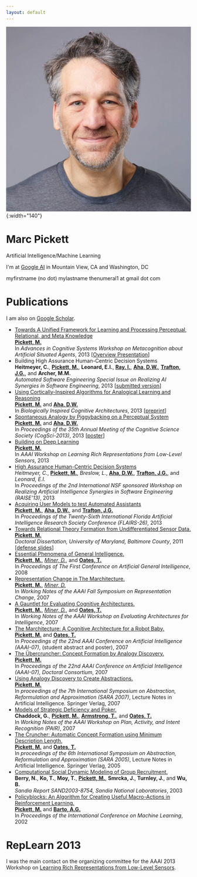 ```yaml
---
layout: default
---
```


![](./assets/marc4.jpg "Marc with no sideways door."){:width="140"}

# Marc Pickett

Artificial Intelligence/Machine Learning

I'm at [Google AI](https://ai.google/) in Mountain View, CA and Washington, DC

myfirstname (no dot) mylastname thenumeral1 at gmail dot com


# Publications

I am also on [Google Scholar](http://scholar.google.com/citations?user=TJaFa1oAAAAJ&amp;hl=en&amp;oi=ao).

[Pickett, M.]: http://marcpickett1.github.io
[Aha, D.W.]: http://home.earthlink.net/~dwaha
[Trafton, J.G.]: http://www.nrl.navy.mil/aic/iss/aas/poc-trafton.php
[Barto, A.G.]: http://www-anw.cs.umass.edu/~barto
[Miner, D.]: http://www.greenplum.com/blog/author/donald-miner
[Oates, T.]: http://www.csee.umbc.edu/people/faculty/tim-oates
[Ray, I.]: http://www.cs.colostate.edu/~iray
[Trafton, J.G.]: http://www.nrl.navy.mil/aic/iss/aas/poc-trafton.php
[Armstrong, T.]: http://wheatoncollege.edu/faculty/profiles/tom-armstrong

* [Towards A Unified Framework for Learning and Processing Perceptual, Relational, and Meta Knowledge](./papers/pickettMetaCog.pdf)<br>
  **[Pickett, M.]**<br>
  In *Advances in Cognitive Systems Workshop on Metacognition about Artificial Situated Agents*,
  2013 [[Overview Presentation](./papers/marcTalkACS.pdf)]
* Building High Assurance Human-Centric Decision Systems<br>
  **Heitmeyer, C.**, **[Pickett, M.]**, **Leonard, E.I.**, **[Ray, I.]**, **[Aha, D.W.]**, **[Trafton, J.G.]**, and **Archer, M.M.**<br>
  *Automated Software Engineering Special Issue on Realizing AI Synergies in Software Engineering*,
  2013 [[submitted version](./papers/ASE-SpecIssueAISE.pdf)]
* [Using Cortically-Inspired Algorithms for Analogical Learning and Reasoning](http://authors.elsevier.com/sd/article/S2212683X13000704)<br>
  **[Pickett, M.]** and **[Aha, D.W.]**<br>
  In *Biologically Inspired Cognitive Architectures*,
  2013  [[preprint](./papers/analogyBICA.pdf)]
* [Spontaneous Analogy by Piggybacking on a Perceptual System](./papers/analogyCogsci.pdf)<br>
  **[Pickett, M.]** and **[Aha, D.W.]**<br>
  In *Proceedings of the 35th Annual Meeting of the Cognitive Science Society (CogSci-2013)*,
  2013 [[poster](./papers/cogsciposter2013.pdf)]
* [Building on Deep Learning](./papers/repLearnPickett.pdf)<br>
  **[Pickett, M.]**<br>
  In *AAAI Workshop on Learning Rich Representations from Low-Level Sensors*,
  2013
* [High Assurance Human-Centric Decision Systems](./papers/RAISE13.pdf)<br>
  *Heitmeyer, C.*, **[Pickett, M.]**, *Breslow, L.*, **[Aha, D.W.]**, **[Trafton, J.G.]**, and *Leonard, E.I.*<br>
  In *Proceedings of the 2nd International NSF sponsored Workshop on Realizing Artificial Intelligence Synergies in Software Engineering (RAISE'13)*,
  2013
* [Acquiring User Models to test Automated Assistants](./papers/reschuFlairs.pdf)<br>
  **[Pickett, M.]**, **[Aha, D.W.]**, and **[Trafton, J.G.]**<br>
  In *Proceedings of the Twenty-Sixth International Florida Artificial Intelligence Research Society Conference (FLAIRS-26)*,
  2013
* [Towards Relational Theory Formation from Undifferentiated Sensor Data.](./papers/pickettThesis.pdf)<br>
  **[Pickett, M.]**<br>
  *Doctoral Dissertation, University of Maryland, Baltimore County*,
  2011 [[defense slides](./papers/pickettDefenseSlides.pdf)]
* [Essential Phenomena of General Intelligence.](./papers/pickettAGI.pdf)<br>
  **[Pickett, M.]**, [*Miner, D.*](http://www.greenplum.com/blog/author/donald-miner/), and **[Oates, T.]**<br>
  In *Proceedings of The First Conference on Artificial General Intelligence*,
  2008
* [Representation Change in The Marchitecture.](./papers/repchange.pdf)<br>
  **[Pickett, M.]**, [*Miner, D.*](http://www.greenplum.com/blog/author/donald-miner/)<br>
  In *Working Notes of the AAAI Fall Symposium on Representation Change*,
  2007
* [A Gauntlet for Evaluating Cognitive Architectures.](./papers/evaluation.pdf)<br>
  **[Pickett, M.]**, [*Miner, D.*](http://www.greenplum.com/blog/author/donald-miner/), and **[Oates, T.]**<br>
  In *Working Notes of the AAAI Workshop on Evaluating Architectures for Intelligence*,
  2007
* [The Marchitecture: A Cognitive Architecture for a Robot Baby.](./papers/AAAI12PickettM1.pdf)<br>
  **[Pickett, M.]** and **[Oates, T.]**<br>
  In *Proceedings of the 22nd AAAI Conference on Artificial Intelligence (AAAI-07)*, (student abstract and poster),
  2007
* [The &Uuml;bercruncher: Concept Formation by Analogy Discovery.](./papers/AAAI01PickettM1.pdf)<br>
  **[Pickett, M.]**<br>
  In *Proceedings of the 22nd AAAI Conference on Artificial Intelligence (AAAI-07), Doctoral Consortium*,
  2007
* [Using Analogy Discovery to Create Abstractions.](./papers/sara2007.pdf)<br>
  **[Pickett, M.]**<br>
  In *proceedings of the 7th International Symposium on Abstraction, Reformulation and Approximation (SARA 2007)*,
  Lecture Notes in Artificial Intelligence. Springer Verlag,
  2007
* [Models of Strategic Deficiency and Poker.](./papers/aaai07.pdf)<br>
  **Chaddock, G.**, **[Pickett, M.]**, **[Armstrong, T.]**, and **[Oates, T.]**<br>
  In *Working Notes of the AAAI Workshop on Plan, Activity, and Intent Recognition (PAIR)*,
  2007
* [The Cruncher: Automatic Concept Formation using Minimum Description Length.](./papers/36070282.pdf)<br>
  **[Pickett, M.]** and **[Oates, T.]**<br>
  In *proceedings of the 6th International Symposium on Abstraction, Reformulation and Approximation (SARA 2005)*,
  Lecture Notes in Artificial Intelligence. Springer Verlag, 2005
* [Computational Social Dynamic Modeling of Group Recruitment.](./papers/SAND2003-8754.pdf)<br>
  **Berry, N.**, **Ko, T.**, **Moy, T.**, **[Pickett, M.]**, **Smrcka, J.**, **Turnley, J.**, and **Wu, B.**<br>
  *Sandia Report SAND2003-8754, Sandia National Laboratories*,
  2003
* [Policyblocks: An Algorithm for Creating Useful Macro-Actions in Reinforcement Learning.](./papers/pickettICML2002.pdf)<br>
  **[Pickett, M.]** and **[Barto, A.G.]**<br>
  In *Proceedings of the International Conference on Machine Learning*,
  2002

# RepLearn 2013

I was the main contact on the organizing committee for the AAAI 2013 Workshop on
[Learning Rich Representations from Low-Level Sensors](RepLearn2013/index.html).
